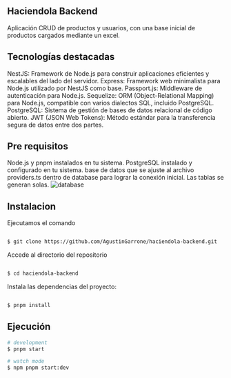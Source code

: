 
## Haciendola Backend

Aplicación CRUD de productos y usuarios, con una base inicial de productos cargados mediante un excel.

## Tecnologías destacadas

NestJS: Framework de Node.js para construir aplicaciones eficientes y escalables del lado del servidor.
Express: Framework web minimalista para Node.js utilizado por NestJS como base.
Passport.js: Middleware de autenticación para Node.js.
Sequelize: ORM (Object-Relational Mapping) para Node.js, compatible con varios dialectos SQL, incluido PostgreSQL.
PostgreSQL: Sistema de gestión de bases de datos relacional de código abierto.
JWT (JSON Web Tokens): Método estándar para la transferencia segura de datos entre dos partes.

## Pre requisitos
Node.js y pnpm instalados en tu sistema.
PostgreSQL instalado y configurado en tu sistema.
base de datos que se ajuste al archivo providers.ts dentro de database para lograr la conexión inicial. Las tablas se generan solas.
![database](https://github.com/AgustinGarrone/haciendola-backend/assets/75916775/8e8746e0-e4c8-416c-bfa7-208495381d1d)

## Instalacion

Ejecutamos el comando
```bash

$ git clone https://github.com/AgustinGarrone/haciendola-backend.git
```

Accede al directorio del repositorio
```bash

$ cd haciendola-backend
```

Instala las dependencias del proyecto:

```bash

$ pnpm install
```



## Ejecución

```bash
# development
$ pnpm start

# watch mode
$ npm pnpm start:dev

```
